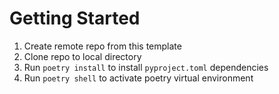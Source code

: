 # Getting Started
1. Create remote repo from this template
2. Clone repo to local directory
3. Run `poetry install` to install `pyproject.toml` dependencies
4. Run `poetry shell` to activate poetry virtual environment
